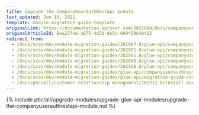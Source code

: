 ```yaml
---
title: Upgrade the CompanyUserAuthRestApi module
last_updated: Jun 16, 2021
template: module-migration-guide-template
originalLink: https://documentation.spryker.com/2021080/docs/companyuserauthrestapi-migration-guide
originalArticleId: 8ea27f48-a875-4d28-8e5c-989459640412
redirect_from:
  - /docs/scos/dev/module-migration-guides/201907.0/glue-api/companyuserauthrestapi-migration-guide.html
  - /docs/scos/dev/module-migration-guides/202001.0/glue-api/companyuserauthrestapi-migration-guide.html
  - /docs/scos/dev/module-migration-guides/202005.0/glue-api/companyuserauthrestapi-migration-guide.html
  - /docs/scos/dev/module-migration-guides/202009.0/glue-api/companyuserauthrestapi-migration-guide.html
  - /docs/scos/dev/module-migration-guides/202108.0/glue-api/companyuserauthrestapi-migration-guide.html
  - /docs/scos/dev/module-migration-guides/glue-api/companyuserauthrestapi-migration-guide.html
  - /docs/scos/dev/module-migration-guides/glue-api/migration-guide-companyuserauthrestapi.html
  - /docs/pbc/all/customer-relationship-management/202212.0/install-and-upgrade/upgrade-modules/upgrade-the-companyuserauthrestapi-module.html  
---
```


{% include pbc/all/upgrade-modules/upgrade-glue-api-modules/upgrade-the-companyuserauthrestapi-module.md %} <!-- To edit, see /_includes/pbc/all/upgrade-modules/upgrade-glue-api-modules/upgrade-the-companyuserauthrestapi-module.md -->

